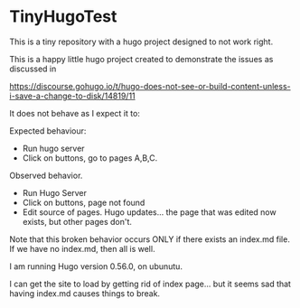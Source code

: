# TinyHugoTest
This is a tiny repository with a hugo project designed to not work right.


This is a happy little hugo project created to demonstrate the issues as discussed in

https://discourse.gohugo.io/t/hugo-does-not-see-or-build-content-unless-i-save-a-change-to-disk/14819/11

It does not behave as I expect it to:


Expected behaviour:

* Run hugo server
* Click on buttons, go to pages A,B,C.


Observed behavior.
* Run Hugo Server
* Click on buttons, page not found
* Edit source of pages. Hugo updates... the page that was edited now exists, but other pages don't.


Note that this broken behavior occurs ONLY if there exists an index.md file. If we have no index.md, then all is well.

I am running Hugo version 0.56.0, on ubunutu.

I can get the site to load by getting rid of index page... but it seems sad that having index.md causes things to break.
